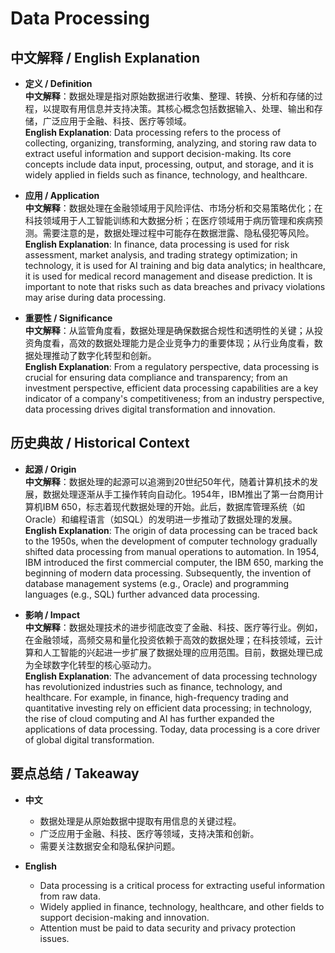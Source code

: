 # Data Processing

## 中文解释 / English Explanation

* **定义 / Definition**  
  **中文解释**：数据处理是指对原始数据进行收集、整理、转换、分析和存储的过程，以提取有用信息并支持决策。其核心概念包括数据输入、处理、输出和存储，广泛应用于金融、科技、医疗等领域。  
  **English Explanation**: Data processing refers to the process of collecting, organizing, transforming, analyzing, and storing raw data to extract useful information and support decision-making. Its core concepts include data input, processing, output, and storage, and it is widely applied in fields such as finance, technology, and healthcare.

* **应用 / Application**  
  **中文解释**：数据处理在金融领域用于风险评估、市场分析和交易策略优化；在科技领域用于人工智能训练和大数据分析；在医疗领域用于病历管理和疾病预测。需要注意的是，数据处理过程中可能存在数据泄露、隐私侵犯等风险。  
  **English Explanation**: In finance, data processing is used for risk assessment, market analysis, and trading strategy optimization; in technology, it is used for AI training and big data analytics; in healthcare, it is used for medical record management and disease prediction. It is important to note that risks such as data breaches and privacy violations may arise during data processing.

* **重要性 / Significance**  
  **中文解释**：从监管角度看，数据处理是确保数据合规性和透明性的关键；从投资角度看，高效的数据处理能力是企业竞争力的重要体现；从行业角度看，数据处理推动了数字化转型和创新。  
  **English Explanation**: From a regulatory perspective, data processing is crucial for ensuring data compliance and transparency; from an investment perspective, efficient data processing capabilities are a key indicator of a company's competitiveness; from an industry perspective, data processing drives digital transformation and innovation.

## 历史典故 / Historical Context

* **起源 / Origin**  
  **中文解释**：数据处理的起源可以追溯到20世纪50年代，随着计算机技术的发展，数据处理逐渐从手工操作转向自动化。1954年，IBM推出了第一台商用计算机IBM 650，标志着现代数据处理的开始。此后，数据库管理系统（如Oracle）和编程语言（如SQL）的发明进一步推动了数据处理的发展。  
  **English Explanation**: The origin of data processing can be traced back to the 1950s, when the development of computer technology gradually shifted data processing from manual operations to automation. In 1954, IBM introduced the first commercial computer, the IBM 650, marking the beginning of modern data processing. Subsequently, the invention of database management systems (e.g., Oracle) and programming languages (e.g., SQL) further advanced data processing.

* **影响 / Impact**  
  **中文解释**：数据处理技术的进步彻底改变了金融、科技、医疗等行业。例如，在金融领域，高频交易和量化投资依赖于高效的数据处理；在科技领域，云计算和人工智能的兴起进一步扩展了数据处理的应用范围。目前，数据处理已成为全球数字化转型的核心驱动力。  
  **English Explanation**: The advancement of data processing technology has revolutionized industries such as finance, technology, and healthcare. For example, in finance, high-frequency trading and quantitative investing rely on efficient data processing; in technology, the rise of cloud computing and AI has further expanded the applications of data processing. Today, data processing is a core driver of global digital transformation.

## 要点总结 / Takeaway

* **中文**  
  - 数据处理是从原始数据中提取有用信息的关键过程。  
  - 广泛应用于金融、科技、医疗等领域，支持决策和创新。  
  - 需要关注数据安全和隐私保护问题。

* **English**  
  - Data processing is a critical process for extracting useful information from raw data.  
  - Widely applied in finance, technology, healthcare, and other fields to support decision-making and innovation.  
  - Attention must be paid to data security and privacy protection issues.